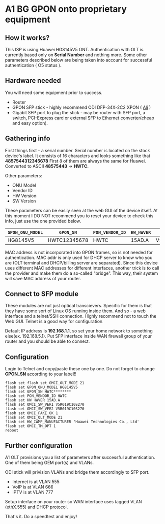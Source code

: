 # A1 BG GPON onto proprietary equipment

## How it works?
This ISP is using Huawei HG8145V5 ONT. 
Authentication with OLT is currently based only on **Serial Number** and nothing more.
Some other parameters described below are being taken into account for successful authentication ( O5 status ).

## Hardware needed
You will need some equipment prior to success.
- Router
- GPON SFP stick - highly recommend ODI DFP-34X-2C2 XPON ( [Ali](https://www.aliexpress.com/item/1005003515662920.html) )
- Gigabit SFP port to plug the stick - may be router with SFP port, a switch, PCI-Express card or external SFP to Ethernet converter(cheap and easy option).

## Gathering info
First things first - a serial number. Serial number is located on the stock device's label. It consists of 16 characters and looks something like that **4857544312345678**
First 8 of them are always the same for Huawei. Converted to ASCII **48575443** -> **HWTC**.

Other parameters:
- ONU Model
- Vendor ID
- HW Version
- SW Version

These parameters can be easily seen at the web GUI of the device itself.
At this moment I DO NOT recommend you to reset your device to check this info, just use the one provided below.

| `GPON_ONU_MODEL` | `GPON_SN`    |`PON_VENDOR_ID` | `HW_HWVER`      | `OMCI_SW_VER`    |
|------------------|--------------|----------------|-----------------|------------------|
| HG8145V5         | HWTC12345678 | HWTC           | 15AD.A          | V5R019C10S270    |

MAC address is not incorporated into GPON frames, so is not needed for authentication. MAC addr is only used for DHCP server to know who you are (OLT terminal and DHCP/billing server are separated).
Since this device uses different MAC addresses for different interfaces, another trick is to call the provider and make them do a so-called "bridge". This way, their system will save MAC address of your router.

## Connect to SFP module
These modules are not just optical transcievers. Specific for them is that they have some sort of Linux OS running inside them. And so - a web interface and a telnet/SSH connection. Highly recommend not to touch the Web GUI. Telnet is a good way for configuration.

Default IP address is **192.168.1.1**, so set your home network to something else(ex. 192.168.5.1). Put SFP interface inside WAN firewall group of your router and you should be able to connect.

## Configuration
Login to Telnet and copy/paste these one by one. Do not forget to change **GPON_SN** according to your label!!
```
flash set flash set OMCI_OLT_MODE 21
flash set GPON_ONU_MODEL HG8145V5
flash set GPON_SN HWTC********
flash set PON_VENDOR_ID HWTC
flash set HW_HWVER 15AD.A
flash set OMCI_SW_VER1 V5R019C10S270
flash set OMCI_SW_VER2 V5R019C10S270
flash set OMCI_FAKE_OK 1
flash set OMCI_OLT_MODE 21
flash set HW_CWMP_MANUFACTURER 'Huawei Technologies Co., Ltd'
flash set OMCI_TM_OPT 1
reboot
```

## Further configuration
A1 OLT provisions you a list of parameters after successful authentication. One of them being GEM port(s) and VLANs.

ODI stick will privision VLANs and bridge them accordingly to SFP port.
- Internet is at VLAN 555
- VoIP is at VLAN 666
- IPTV is at VLAN 777

Setup interface on your router so WAN interface uses tagged VLAN (ethX.555) and DHCP protocol.

That's it. Do a speedtest and enjoy!